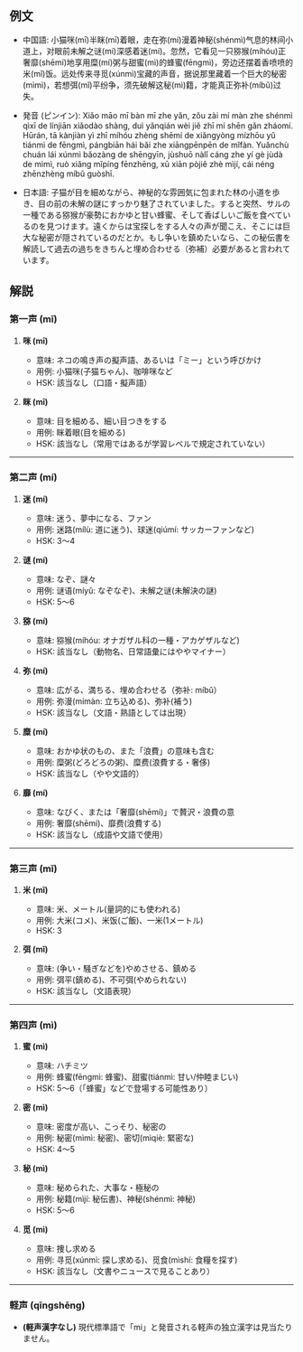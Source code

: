 ## 例文
* 中国語:
  小猫咪(mī)半眯(mī)着眼，走在弥(mí)漫着神秘(shénmì)气息的林间小道上，对眼前未解之谜(mí)深感着迷(mí)。忽然，它看见一只猕猴(míhóu)正奢靡(shēmí)地享用糜(mí)粥与甜蜜(mì)的蜂蜜(fēngmì)，旁边还摆着香喷喷的米(mǐ)饭。远处传来寻觅(xúnmì)宝藏的声音，据说那里藏着一个巨大的秘密(mìmì)，若想弭(mǐ)平纷争，须先破解这秘(mì)籍，才能真正弥补(míbǔ)过失。

* 発音 (ピンイン):
  Xiǎo māo mī bàn mī zhe yǎn, zǒu zài mí màn zhe shénmì qìxī de línjiān xiǎodào shàng,
  duì yǎnqián wèi jiě zhī mí shēn gǎn zháomí.
  Hūrán, tā kànjiàn yì zhī míhóu zhèng shēmí de xiǎngyòng mízhōu yǔ tiánmì de fēngmì,
  pángbiān hái bǎi zhe xiāngpēnpēn de mǐfàn.
  Yuǎnchù chuán lái xúnmì bǎozàng de shēngyīn, jùshuō nàlǐ cáng zhe yí gè jùdà de mìmì,
  ruò xiǎng mǐpíng fēnzhēng, xū xiān pòjiě zhè mìjí, cái néng zhēnzhèng míbǔ guòshī.

* 日本語:
  子猫が目を細めながら、神秘的な雰囲気に包まれた林の小道を歩き、目の前の未解の謎にすっかり魅了されていました。すると突然、サルの一種である猕猴が豪勢におかゆと甘い蜂蜜、そして香ばしいご飯を食べているのを見つけます。遠くからは宝探しをする人々の声が聞こえ、そこには巨大な秘密が隠されているのだとか。もし争いを鎮めたいなら、この秘伝書を解読して過去の過ちをきちんと埋め合わせる（弥補）必要があると言われています。

## 解説

### 第一声 (mī)
1. **咪 (mī)**
   - 意味: ネコの鳴き声の擬声語、あるいは「ミー」という呼びかけ
   - 用例: 小猫咪(子猫ちゃん)、咖啡咪など
   - HSK: 該当なし（口語・擬声語）

2. **眯 (mī)**
   - 意味: 目を細める、細い目つきをする
   - 用例: 眯着眼(目を細める)
   - HSK: 該当なし（常用ではあるが学習レベルで規定されていない）

---

### 第二声 (mí)
1. **迷 (mí)**
   - 意味: 迷う、夢中になる、ファン
   - 用例: 迷路(mílù: 道に迷う)、球迷(qiúmí: サッカーファンなど)
   - HSK: 3〜4

2. **谜 (mí)**
   - 意味: なぞ、謎々
   - 用例: 谜语(míyǔ: なぞなぞ)、未解之谜(未解決の謎)
   - HSK: 5〜6

3. **猕 (mí)**
   - 意味: 猕猴(míhóu: オナガザル科の一種・アカゲザルなど)
   - HSK: 該当なし（動物名、日常語彙にはややマイナー）

4. **弥 (mí)**
   - 意味: 広がる、満ちる、埋め合わせる（弥补: míbǔ）
   - 用例: 弥漫(mímàn: 立ち込める)、弥补(補う)
   - HSK: 該当なし（文語・熟語としては出現）

5. **糜 (mí)**
   - 意味: おかゆ状のもの、また「浪費」の意味も含む
   - 用例: 糜粥(どろどろの粥)、糜费(浪費する・奢侈)
   - HSK: 該当なし（やや文語的）

6. **靡 (mí)**
   - 意味: なびく、または「奢靡(shēmí)」で贅沢・浪費の意
   - 用例: 奢靡(shēmí)、靡费(浪費する)
   - HSK: 該当なし（成語や文語で使用）

---

### 第三声 (mǐ)
1. **米 (mǐ)**
   - 意味: 米、メートル(量詞的にも使われる)
   - 用例: 大米(コメ)、米饭(ご飯)、一米(1メートル)
   - HSK: 3

2. **弭 (mǐ)**
   - 意味: (争い・騒ぎなどを)やめさせる、鎮める
   - 用例: 弭平(鎮める)、不可弭(やめられない)
   - HSK: 該当なし（文語表現）

---

### 第四声 (mì)
1. **蜜 (mì)**
   - 意味: ハチミツ
   - 用例: 蜂蜜(fēngmì: 蜂蜜)、甜蜜(tiánmì: 甘い/仲睦まじい)
   - HSK: 5〜6（「蜂蜜」などで登場する可能性あり）

2. **密 (mì)**
   - 意味: 密度が高い、こっそり、秘密の
   - 用例: 秘密(mìmì: 秘密)、密切(mìqiè: 緊密な)
   - HSK: 4〜5

3. **秘 (mì)**
   - 意味: 秘められた、大事な・極秘の
   - 用例: 秘籍(mìjí: 秘伝書)、神秘(shénmì: 神秘)
   - HSK: 5〜6

4. **觅 (mì)**
   - 意味: 捜し求める
   - 用例: 寻觅(xúnmì: 探し求める)、觅食(mìshí: 食糧を探す)
   - HSK: 該当なし（文書やニュースで見ることあり）

---

### 軽声 (qīngshēng)
- **(軽声漢字なし)**
  現代標準語で「mi」と発音される軽声の独立漢字は見当たりません。
